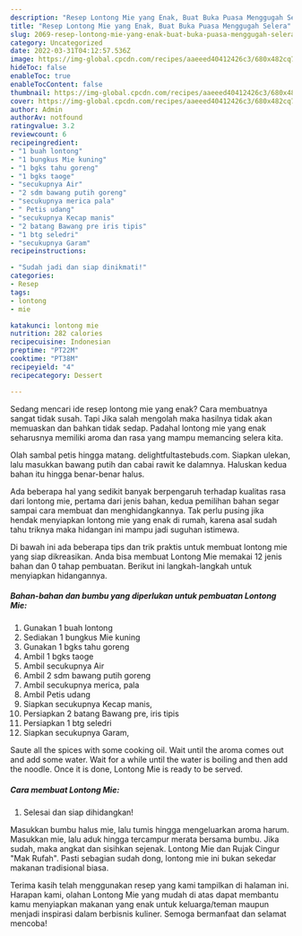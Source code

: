 ```yaml
---
description: "Resep Lontong Mie yang Enak, Buat Buka Puasa Menggugah Selera"
title: "Resep Lontong Mie yang Enak, Buat Buka Puasa Menggugah Selera"
slug: 2069-resep-lontong-mie-yang-enak-buat-buka-puasa-menggugah-selera
category: Uncategorized
date: 2022-03-31T04:12:57.536Z
image: https://img-global.cpcdn.com/recipes/aaeeed40412426c3/680x482cq70/lontong-mie-foto-resep-utama.jpg
hideToc: false
enableToc: true
enableTocContent: false
thumbnail: https://img-global.cpcdn.com/recipes/aaeeed40412426c3/680x482cq70/lontong-mie-foto-resep-utama.jpg
cover: https://img-global.cpcdn.com/recipes/aaeeed40412426c3/680x482cq70/lontong-mie-foto-resep-utama.jpg
author: Admin
authorAv: notfound
ratingvalue: 3.2
reviewcount: 6
recipeingredient:
- "1 buah lontong"
- "1 bungkus Mie kuning"
- "1 bgks tahu goreng"
- "1 bgks taoge"
- "secukupnya Air"
- "2 sdm bawang putih goreng"
- "secukupnya merica pala"
- " Petis udang"
- "secukupnya Kecap manis"
- "2 batang Bawang pre iris tipis"
- "1 btg seledri"
- "secukupnya Garam"
recipeinstructions:

- "Sudah jadi dan siap dinikmati!"
categories:
- Resep
tags:
- lontong
- mie

katakunci: lontong mie 
nutrition: 282 calories
recipecuisine: Indonesian
preptime: "PT22M"
cooktime: "PT38M"
recipeyield: "4"
recipecategory: Dessert

---
```



Sedang mencari ide resep lontong mie yang enak? Cara membuatnya sangat tidak susah. Tapi Jika salah mengolah maka hasilnya tidak akan memuaskan dan bahkan tidak sedap. Padahal lontong mie yang enak seharusnya memiliki aroma dan rasa yang mampu memancing selera kita.


Olah sambal petis hingga matang. delightfultastebuds.com. Siapkan ulekan, lalu masukkan bawang putih dan cabai rawit ke dalamnya. Haluskan kedua bahan itu hingga benar-benar halus.

Ada beberapa hal yang sedikit banyak berpengaruh terhadap kualitas rasa dari lontong mie, pertama dari jenis bahan, kedua pemilihan bahan segar sampai cara membuat dan menghidangkannya. Tak perlu pusing jika hendak menyiapkan lontong mie yang enak di rumah, karena asal sudah tahu triknya maka hidangan ini mampu jadi suguhan istimewa.


Di bawah ini ada beberapa tips dan trik praktis untuk membuat lontong mie yang siap dikreasikan. Anda bisa membuat Lontong Mie memakai 12 jenis bahan dan 0 tahap pembuatan. Berikut ini langkah-langkah untuk menyiapkan hidangannya.

<!--inarticleads1-->

##### Bahan-bahan dan bumbu yang diperlukan untuk pembuatan Lontong Mie:

1. Gunakan 1 buah lontong
1. Sediakan 1 bungkus Mie kuning
1. Gunakan 1 bgks tahu goreng
1. Ambil 1 bgks taoge
1. Ambil secukupnya Air
1. Ambil 2 sdm bawang putih goreng
1. Ambil secukupnya merica, pala
1. Ambil  Petis udang
1. Siapkan secukupnya Kecap manis,
1. Persiapkan 2 batang Bawang pre, iris tipis
1. Persiapkan 1 btg seledri
1. Siapkan secukupnya Garam,


Saute all the spices with some cooking oil. Wait until the aroma comes out and add some water. Wait for a while until the water is boiling and then add the noodle. Once it is done, Lontong Mie is ready to be served. 

<!--inarticleads2-->

##### Cara membuat Lontong Mie:


1. Selesai dan siap dihidangkan!

Masukkan bumbu halus mie, lalu tumis hingga mengeluarkan aroma harum. Masukkan mie, lalu aduk hingga tercampur merata bersama bumbu. Jika sudah, maka angkat dan sisihkan sejenak. Lontong Mie dan Rujak Cingur &#34;Mak Rufah&#34;. Pasti sebagian sudah dong, lontong mie ini bukan sekedar makanan tradisional biasa. 

Terima kasih telah menggunakan resep yang kami tampilkan di halaman ini. Harapan kami, olahan Lontong Mie yang mudah di atas dapat membantu kamu menyiapkan makanan yang enak untuk keluarga/teman maupun menjadi inspirasi dalam berbisnis kuliner. Semoga bermanfaat dan selamat mencoba!
